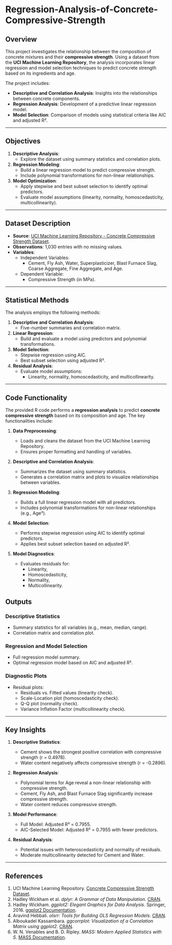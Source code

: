 # Regression-Analysis-of-Concrete-Compressive-Strength

## Overview
This project investigates the relationship between the composition of concrete mixtures and their **compressive strength**. Using a dataset from the **UCI Machine Learning Repository**, the analysis incorporates linear regression and model selection techniques to predict concrete strength based on its ingredients and age.

The project includes:
- **Descriptive and Correlation Analysis**: Insights into the relationships between concrete components.
- **Regression Analysis**: Development of a predictive linear regression model.
- **Model Selection**: Comparison of models using statistical criteria like AIC and adjusted R².

---

## Objectives
1. **Descriptive Analysis**:
   - Explore the dataset using summary statistics and correlation plots.
2. **Regression Modeling**:
   - Build a linear regression model to predict compressive strength.
   - Include polynomial transformations for non-linear relationships.
3. **Model Optimization**:
   - Apply stepwise and best subset selection to identify optimal predictors.
   - Evaluate model assumptions (linearity, normality, homoscedasticity, multicollinearity).

---

## Dataset Description
- **Source**: [UCI Machine Learning Repository - Concrete Compressive Strength Dataset](https://archive.ics.uci.edu/ml/datasets/Concrete+Compressive+Strength).
- **Observations**: 1,030 entries with no missing values.
- **Variables**:
  - Independent Variables:
    - Cement, Fly Ash, Water, Superplasticizer, Blast Furnace Slag, Coarse Aggregate, Fine Aggregate, and Age.
  - Dependent Variable:
    - Compressive Strength (in MPa).

---

## Statistical Methods
The analysis employs the following methods:
1. **Descriptive and Correlation Analysis**:
   - Five-number summaries and correlation matrix.
2. **Linear Regression**:
   - Build and evaluate a model using predictors and polynomial transformations.
3. **Model Selection**:
   - Stepwise regression using AIC.
   - Best subset selection using adjusted R².
4. **Residual Analysis**:
   - Evaluate model assumptions:
     - Linearity, normality, homoscedasticity, and multicollinearity.

---

## Code Functionality

The provided R code performs a **regression analysis** to predict **concrete compressive strength** based on its composition and age. The key functionalities include:

1. **Data Preprocessing**:
   - Loads and cleans the dataset from the UCI Machine Learning Repository.
   - Ensures proper formatting and handling of variables.

2. **Descriptive and Correlation Analysis**:
   - Summarizes the dataset using summary statistics.
   - Generates a correlation matrix and plots to visualize relationships between variables.

3. **Regression Modeling**:
   - Builds a full linear regression model with all predictors.
   - Includes polynomial transformations for non-linear relationships (e.g., Age²).

4. **Model Selection**:
   - Performs stepwise regression using AIC to identify optimal predictors.
   - Applies best subset selection based on adjusted R².

5. **Model Diagnostics**:
   - Evaluates residuals for:
     - Linearity,
     - Homoscedasticity,
     - Normality,
     - Multicollinearity.

## Outputs

### Descriptive Statistics
- Summary statistics for all variables (e.g., mean, median, range).
- Correlation matrix and correlation plot.

### Regression and Model Selection
- Full regression model summary.
- Optimal regression model based on AIC and adjusted R².

### Diagnostic Plots
- Residual plots:
  - Residuals vs. Fitted values (linearity check).
  - Scale-Location plot (homoscedasticity check).
  - Q-Q plot (normality check).
  - Variance Inflation Factor (multicollinearity check).

---

## Key Insights

1. **Descriptive Statistics**:
   - Cement shows the strongest positive correlation with compressive strength (r = 0.4978).
   - Water content negatively affects compressive strength (r = -0.2896).

2. **Regression Analysis**:
   - Polynomial terms for Age reveal a non-linear relationship with compressive strength.
   - Cement, Fly Ash, and Blast Furnace Slag significantly increase compressive strength.
   - Water content reduces compressive strength.

3. **Model Performance**:
   - Full Model: Adjusted R² = 0.7955.
   - AIC-Selected Model: Adjusted R² = 0.7955 with fewer predictors.

4. **Residual Analysis**:
   - Potential issues with heteroscedasticity and normality of residuals.
   - Moderate multicollinearity detected for Cement and Water.

---

## References

1. UCI Machine Learning Repository. [Concrete Compressive Strength Dataset](https://archive.ics.uci.edu/ml/datasets/Concrete+Compressive+Strength).
2. Hadley Wickham et al. *dplyr: A Grammar of Data Manipulation*. [CRAN](https://CRAN.R-project.org/package=dplyr).
3. Hadley Wickham. *ggplot2: Elegant Graphics for Data Analysis*. Springer, 2016. [ggplot2 Documentation](https://ggplot2.tidyverse.org/).
4. Aravind Hebbali. *olsrr: Tools for Building OLS Regression Models*. [CRAN](https://CRAN.R-project.org/package=olsrr).
5. Alboukadel Kassambara. *ggcorrplot: Visualization of a Correlation Matrix using ggplot2*. [CRAN](https://CRAN.R-project.org/package=ggcorrplot).
6. W. N. Venables and B. D. Ripley. *MASS: Modern Applied Statistics with S*. [MASS Documentation](https://www.stats.ox.ac.uk/pub/MASS4/).
